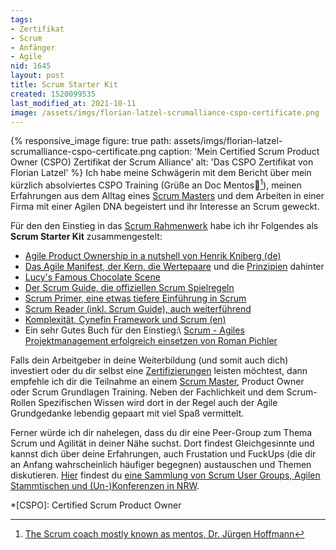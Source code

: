 ```yaml
---
tags:
- Zertifikat
- Scrum
- Anfänger
- Agile
nid: 1645
layout: post
title: Scrum Starter Kit
created: 1520099535
last_modified_at: 2021-10-11
image: /assets/imgs/florian-latzel-scrumalliance-cspo-certificate.png
---
```

{% responsive_image figure: true 
path: assets/imgs/florian-latzel-scrumalliance-cspo-certificate.png
caption: 'Mein Certified Scrum Product Owner (CSPO) Zertifikat der Scrum Alliance'
alt: 'Das CSPO Zertifikat von Florian Latzel' %}
Ich habe meine Schwägerin mit dem Bericht über mein kürzlich absolviertes CSPO Training
(Grüße an Doc Mentos👋[^mentos]), 
meinen Erfahrungen aus dem Alltag eines [Scrum Masters](/tags/scrum-master/) 
und dem Arbeiten in einer Firma mit einer Agilen DNA begeistert und ihr Interesse an Scrum geweckt.

Für den den Einstieg in das [Scrum Rahmenwerk](/tags/scrum/) 
habe ich ihr Folgendes als **Scrum Starter Kit** zusammengestelt:<!--break-->
	
- [Agile Product Ownership in a nutshell von Henrik Kniberg (de)](https://www.youtube.com/watch?v=ZUwo8tKoYnQ)
- [Das Agile Manifest, der Kern, die Wertepaare](http://agilemanifesto.org/iso/de/manifesto.html) 
und die [Prinzipien](http://agilemanifesto.org/iso/de/principles.html) dahinter
- [Lucy's Famous Chocolate Scene](https://www.youtube.com/watch?v=lrobItmdXmw)
- [Der Scrum Guide, die offiziellen Scrum Spielregeln](http://www.scrumguides.org)
- [Scrum Primer, eine etwas tiefere Einführung in Scrum](http://scrumprimer.org)
- [Scrum Reader (inkl. Scrum Guide), auch weiterführend](https://www.dasscrumteam.com/download/scrumreader_current.pdf)
- [Komplexität, Cynefin Framework und Scrum (en)](https://www.youtube.com/watch?v=-F4enP8oBFM)
- Ein sehr Gutes Buch für den Einstieg:\\
[Scrum - Agiles Projektmanagement erfolgreich einsetzen von Roman Pichler](
https://www.amazon.de/Scrum-Agiles-Projektmanagement-erfolgreich-einsetzen/dp/3898644782/ref=sr_1_1?ie=UTF8&amp;qid=1514813779&amp;sr=8-1&amp;keywords=roman+pichler+scrum)

Falls dein Arbeitgeber in deine Weiterbildung (und somit auch dich) investiert 
oder du dir selbst eine [Zertifizierungen](/tags/zertifikat/) leisten möchtest, 
dann empfehle ich dir die Teilnahme an einem [Scrum Master](/tags&scrum-master/), 
Product Owner oder Scrum Grundlagen Training. 
Neben der Fachlichkeit und dem Scrum-Rollen Spezifischen Wissen 
wird dort in der Regel auch der Agile Grundgedanke lebendig gepaart mit viel Spaß vermittelt.

Ferner würde ich dir nahelegen, dass du dir eine Peer-Group zum Thema Scrum und Agilität in deiner Nähe suchst. 
Dort findest Gleichgesinnte und kannst dich über deine Erfahrungen, auch Frustation und FuckUps 
(die dir an Anfang wahrscheinlich häufiger begegnen) austauschen und Themen diskutieren.
[Hier](/agile-scrum-lean-kanban-events-koeln-bonn-duesseldorf-umgebung.html) findest du 
[eine Sammlung von Scrum User Groups, Agilen Stammtischen und (Un-)Konferenzen in NRW](
/agile-scrum-lean-kanban-events-koeln-bonn-duesseldorf-umgebung.html).

*[CSPO]: Certified Scrum Product Owner

[^mentos]: [The Scrum coach mostly known as mentos, Dr. Jürgen Hoffmann](https://www.emendare.de/team/mentos-dr-juergen-hoffmann/) 
